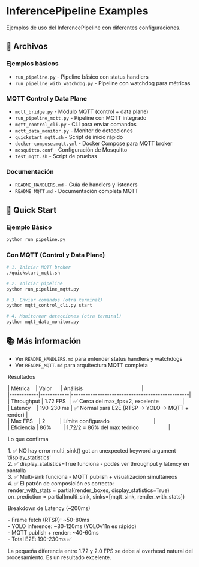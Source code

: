 # InferencePipeline Examples

Ejemplos de uso del InferencePipeline con diferentes configuraciones.

## 📁 Archivos

### Ejemplos básicos
- `run_pipeline.py` - Pipeline básico con status handlers
- `run_pipeline_with_watchdog.py` - Pipeline con watchdog para métricas

### MQTT Control y Data Plane
- `mqtt_bridge.py` - Módulo MQTT (control + data plane)
- `run_pipeline_mqtt.py` - Pipeline con MQTT integrado
- `mqtt_control_cli.py` - CLI para enviar comandos
- `mqtt_data_monitor.py` - Monitor de detecciones
- `quickstart_mqtt.sh` - Script de inicio rápido
- `docker-compose.mqtt.yml` - Docker Compose para MQTT broker
- `mosquitto.conf` - Configuración de Mosquitto
- `test_mqtt.sh` - Script de pruebas

### Documentación
- `README_HANDLERS.md` - Guía de handlers y listeners
- `README_MQTT.md` - Documentación completa MQTT

## 🚀 Quick Start

### Ejemplo Básico
```bash
python run_pipeline.py
```

### Con MQTT (Control y Data Plane)
```bash
# 1. Iniciar MQTT broker
./quickstart_mqtt.sh

# 2. Iniciar pipeline
python run_pipeline_mqtt.py

# 3. Enviar comandos (otra terminal)
python mqtt_control_cli.py start

# 4. Monitorear detecciones (otra terminal)
python mqtt_data_monitor.py
```

## 📚 Más información

- Ver `README_HANDLERS.md` para entender status handlers y watchdogs
- Ver `README_MQTT.md` para arquitectura MQTT completa



 Resultados  
  
 | Métrica    | Valor      | Análisis                                        |  
 |------------|------------|-------------------------------------------------|  
 | Throughput | 1.72 FPS   | ✅ Cerca del max_fps=2, excelente                |  
 | Latency    | 190-230 ms | ✅ Normal para E2E (RTSP → YOLO → MQTT + render) |  
 | Max FPS    | 2          | Límite configurado                              |  
 | Eficiencia | 86%        | 1.72/2 = 86% del max teórico                    |  
  
 Lo que confirma  
  
 1. ✅ NO hay error multi_sink() got an unexpected keyword argument 'display_statistics'  
 2. ✅ display_statistics=True funciona - podés ver throughput y latency en pantalla  
 3. ✅ Multi-sink funciona - MQTT publish + visualización simultáneos  
 4. ✅ El patrón de composición es correcto:  
 render_with_stats = partial(render_boxes, display_statistics=True)  
 on_prediction = partial(multi_sink, sinks=[mqtt_sink, render_with_stats])  
  
 Breakdown de Latency (~200ms)  
  
 - Frame fetch (RTSP): ~50-80ms  
 - YOLO inference: ~80-120ms (YOLOv11n es rápido)  
 - MQTT publish + render: ~40-60ms  
 - Total E2E: 190-230ms ✅    
  
 La pequeña diferencia entre 1.72 y 2.0 FPS se debe al overhead natural del procesamiento. Es un resultado excelente.